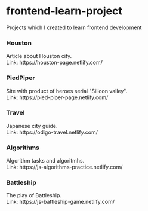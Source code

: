 # frontend-learn-project

Projects which I created to learn frontend development

<h3>Houston</h3>
Article about Houston city.<br>
Link: https://houston-page.netlify.com/

<h3>PiedPiper</h3>
Site with product of heroes serial "Silicon valley".<br>
Link: https://pied-piper-page.netlify.com/

<h3>Travel</h3>
Japanese city guide.<br>
Link: https://odigo-travel.netlify.com/

<h3>Algorithms</h3>
Algorithm tasks and algoritmhs.<br>
Link: https://js-algorithms-practice.netlify.com/

<h3>Battleship</h3>
The play of Battleship.<br>
Link: https://js-battleship-game.netlify.com/
